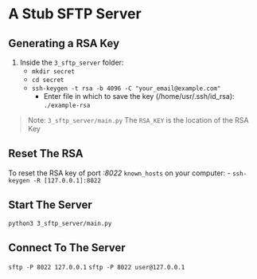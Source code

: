 # A Stub SFTP Server

## Generating a RSA Key

1. Inside the `3_sftp_server` folder: 
    - `mkdir secret`
    - `cd secret`
    - `ssh-keygen -t rsa -b 4096 -C "your_email@example.com"`
        - Enter file in which to save the key (/home/usr/.ssh/id_rsa): `./example-rsa`

> Note: `3_sftp_server/main.py` The `RSA_KEY` is the location of the RSA Key


## Reset The RSA 

To reset the RSA key of port _:8022_ `known_hosts` on your computer: 
    - `ssh-keygen -R [127.0.0.1]:8022`


## Start The Server

`python3 3_sftp_server/main.py`


## Connect To The Server

`sftp -P 8022 127.0.0.1`
`sftp -P 8022 user@127.0.0.1`
